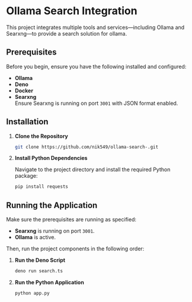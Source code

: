 # Ollama Search Integration

This project integrates multiple tools and services—including Ollama and Searxng—to provide a search solution for ollama.

## Prerequisites

Before you begin, ensure you have the following installed and configured:

- **Ollama**
- **Deno**
- **Docker**
- **Searxng**  
  Ensure Searxng is running on port `3001` with JSON format enabled.

## Installation

1. **Clone the Repository**

   ```bash
   git clone https://github.com/nik549/ollama-search-.git
   ```

2. **Install Python Dependencies**

   Navigate to the project directory and install the required Python package:

   ```bash
   pip install requests
   ```

## Running the Application

Make sure the prerequisites are running as specified:

- **Searxng** is running on port `3001`.
- **Ollama** is active.

Then, run the project components in the following order:

1. **Run the Deno Script**

   ```bash
   deno run search.ts
   ```

2. **Run the Python Application**

   ```bash
   python app.py
   ```
